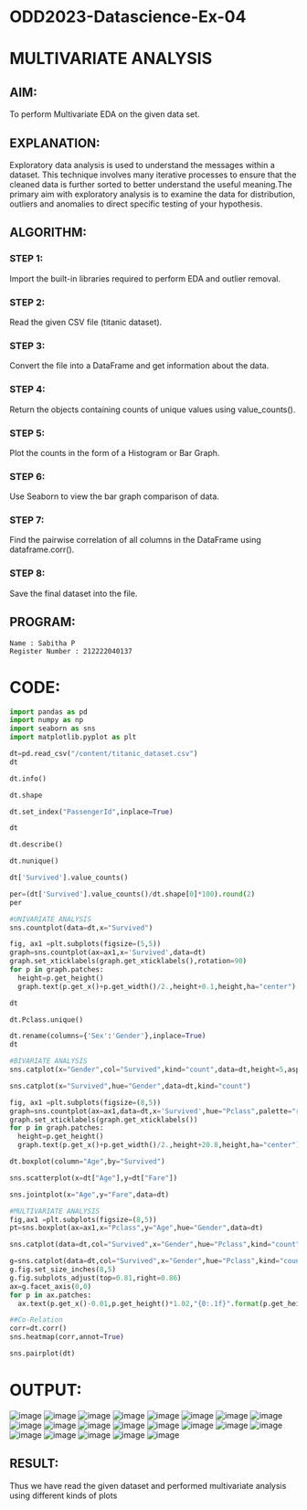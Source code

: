 # ODD2023-Datascience-Ex-04
# MULTIVARIATE ANALYSIS
## AIM:
To perform Multivariate EDA on the given data set.
## EXPLANATION:
Exploratory data analysis is used to understand the messages within a dataset. This technique involves many iterative processes to ensure that the cleaned data is further sorted to better understand the useful meaning.The primary aim with exploratory analysis is to examine the data for distribution, outliers and anomalies to direct specific testing of your hypothesis.
## ALGORITHM:
### STEP 1:
Import the built-in libraries required to perform EDA and outlier removal.

### STEP 2:
Read the given CSV file (titanic dataset).

### STEP 3:
Convert the file into a DataFrame and get information about the data.

### STEP 4:
Return the objects containing counts of unique values using value_counts().

### STEP 5:
Plot the counts in the form of a Histogram or Bar Graph.

### STEP 6:
Use Seaborn to view the bar graph comparison of data.

### STEP 7:
Find the pairwise correlation of all columns in the DataFrame using dataframe.corr().

### STEP 8:
Save the final dataset into the file.
## PROGRAM:
```
Name : Sabitha P
Register Number : 212222040137
```
# CODE:
```python
import pandas as pd
import numpy as np
import seaborn as sns
import matplotlib.pyplot as plt

dt=pd.read_csv("/content/titanic_dataset.csv")
dt

dt.info()

dt.shape

dt.set_index("PassengerId",inplace=True)

dt

dt.describe()

dt.nunique()

dt['Survived'].value_counts()

per=(dt['Survived'].value_counts()/dt.shape[0]*100).round(2)
per

#UNIVARIATE ANALYSIS
sns.countplot(data=dt,x="Survived")

fig, ax1 =plt.subplots(figsize=(5,5))
graph=sns.countplot(ax=ax1,x='Survived',data=dt)
graph.set_xticklabels(graph.get_xticklabels(),rotation=90)
for p in graph.patches:
  height=p.get_height()
  graph.text(p.get_x()+p.get_width()/2.,height+0.1,height,ha="center")

dt

dt.Pclass.unique()

dt.rename(columns={'Sex':'Gender'},inplace=True)
dt

#BIVARIATE ANALYSIS
sns.catplot(x="Gender",col="Survived",kind="count",data=dt,height=5,aspect=.7)

sns.catplot(x="Survived",hue="Gender",data=dt,kind="count")

fig, ax1 =plt.subplots(figsize=(8,5))
graph=sns.countplot(ax=ax1,data=dt,x='Survived',hue="Pclass",palette="rainbow")
graph.set_xticklabels(graph.get_xticklabels())
for p in graph.patches:
  height=p.get_height()
  graph.text(p.get_x()+p.get_width()/2.,height+20.8,height,ha="center")

dt.boxplot(column="Age",by="Survived")

sns.scatterplot(x=dt["Age"],y=dt["Fare"])

sns.jointplot(x="Age",y="Fare",data=dt)

#MULTIVARIATE ANALYSIS
fig,ax1 =plt.subplots(figsize=(8,5))
pt=sns.boxplot(ax=ax1,x="Pclass",y="Age",hue="Gender",data=dt)

sns.catplot(data=dt,col="Survived",x="Gender",hue="Pclass",kind="count")

g=sns.catplot(data=dt,col="Survived",x="Gender",hue="Pclass",kind="count",legend=True)
g.fig.set_size_inches(8,5)
g.fig.subplots_adjust(top=0.81,right=0.86)
ax=g.facet_axis(0,0)
for p in ax.patches:
  ax.text(p.get_x()-0.01,p.get_height()*1.02,"{0:.1f}".format(p.get_height()),color="red",rotation="horizontal",size="small")

##Co-Relation
corr=dt.corr()
sns.heatmap(corr,annot=True)

sns.pairplot(dt)

```

# OUTPUT:
![image](https://github.com/sabithapaulraj/ODD2023-Datascience-Ex-04/assets/118343379/79902a6c-c3fc-4a5d-bd61-70317717c112)
![image](https://github.com/sabithapaulraj/ODD2023-Datascience-Ex-04/assets/118343379/02efd7be-0b1b-4620-8c11-929152f98f42)
![image](https://github.com/sabithapaulraj/ODD2023-Datascience-Ex-04/assets/118343379/2c34e9be-9f40-4aed-96cf-ca0fd562a18a)
![image](https://github.com/sabithapaulraj/ODD2023-Datascience-Ex-04/assets/118343379/7146dbb3-61b7-4d14-a564-5dbac36288f9)
![image](https://github.com/sabithapaulraj/ODD2023-Datascience-Ex-04/assets/118343379/be4ba758-7c5d-4a95-b1b5-b215a20a8d0f)
![image](https://github.com/sabithapaulraj/ODD2023-Datascience-Ex-04/assets/118343379/6a2bd4bf-743e-49c6-86c3-64a3b72007b7)
![image](https://github.com/sabithapaulraj/ODD2023-Datascience-Ex-04/assets/118343379/bc7a61ff-8320-4848-909a-eabf52aee0fa)
![image](https://github.com/sabithapaulraj/ODD2023-Datascience-Ex-04/assets/118343379/58944952-55be-4dba-9a95-0ef8e2aac872)
![image](https://github.com/sabithapaulraj/ODD2023-Datascience-Ex-04/assets/118343379/9dab6afd-ee23-4791-b5ed-06bdbd0f4d4c)
![image](https://github.com/sabithapaulraj/ODD2023-Datascience-Ex-04/assets/118343379/f9e76146-9883-4999-870f-56871c3891d2)
![image](https://github.com/sabithapaulraj/ODD2023-Datascience-Ex-04/assets/118343379/2049ade6-f042-419d-b131-54d8ae38097e)
![image](https://github.com/sabithapaulraj/ODD2023-Datascience-Ex-04/assets/118343379/c5752da9-19d6-44ed-9a9c-838044cff2e2)
![image](https://github.com/sabithapaulraj/ODD2023-Datascience-Ex-04/assets/118343379/b792c82b-4474-44be-aca4-3775a7c763ec)
![image](https://github.com/sabithapaulraj/ODD2023-Datascience-Ex-04/assets/118343379/7cca8901-077a-4a2f-8af1-670e976ad033)
![image](https://github.com/sabithapaulraj/ODD2023-Datascience-Ex-04/assets/118343379/6428cf3f-563b-4635-a2e7-67ae4fbf2fd2)
![image](https://github.com/sabithapaulraj/ODD2023-Datascience-Ex-04/assets/118343379/9ce4af19-0d83-479a-970a-453a007c8f39)
![image](https://github.com/sabithapaulraj/ODD2023-Datascience-Ex-04/assets/118343379/847b1861-e8eb-44ac-890f-4bd1e44b20fc)
![image](https://github.com/sabithapaulraj/ODD2023-Datascience-Ex-04/assets/118343379/2de28d22-8890-47d3-8f9e-abfa807bce45)
![image](https://github.com/sabithapaulraj/ODD2023-Datascience-Ex-04/assets/118343379/edf09207-6433-4794-aad4-e84fc35cc3c5)
![image](https://github.com/sabithapaulraj/ODD2023-Datascience-Ex-04/assets/118343379/b5a46ca3-9a53-42b2-9a88-a4a60437da42)
![image](https://github.com/sabithapaulraj/ODD2023-Datascience-Ex-04/assets/118343379/53af4c70-c436-4cdf-b83f-ccc4f6191bc5)

## RESULT:
Thus we have read the given dataset and performed multivariate analysis using different kinds of plots
